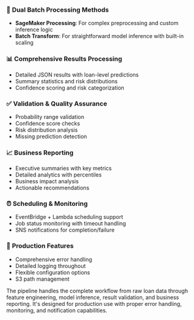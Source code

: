 
### 🔄 **Dual Batch Processing Methods**
- **SageMaker Processing**: For complex preprocessing and custom inference logic
- **Batch Transform**: For straightforward model inference with built-in scaling

### 📊 **Comprehensive Results Processing**
- Detailed JSON results with loan-level predictions
- Summary statistics and risk distributions
- Confidence scoring and risk categorization

### ✅ **Validation & Quality Assurance**
- Probability range validation
- Confidence score checks  
- Risk distribution analysis
- Missing prediction detection

### 📈 **Business Reporting**
- Executive summaries with key metrics
- Detailed analytics with percentiles
- Business impact analysis
- Actionable recommendations

### ⏰ **Scheduling & Monitoring**
- EventBridge + Lambda scheduling support
- Job status monitoring with timeout handling
- SNS notifications for completion/failure

### 🔧 **Production Features**
- Comprehensive error handling
- Detailed logging throughout
- Flexible configuration options
- S3 path management

The pipeline handles the complete workflow from raw loan data through feature engineering, model inference, result validation, and business reporting. It's designed for production use with proper error handling, monitoring, and notification capabilities.
